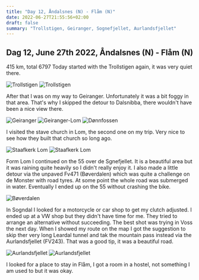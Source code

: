 ```yaml
---
title: "Day 12, Åndalsnes (N) - Flåm (N)"
date: 2022-06-27T21:55:56+02:00
draft: false
summary: "Trollstigen, Geiranger, Sognefjellet, Aurlandsfjellet"
---
```

## Dag 12, June 27th 2022, Åndalsnes (N) - Flåm (N)
415 km, total 6797
Today started with the Trollstigen again, it was very quiet there.

![Trollstigen](/images/noordkaap2022-06-27-01-trollstigen-r.jpg "Trollstigen")
![Trollstigen](/images/noordkaap2022-06-27-02-trollstigen-r.jpg "Trollstigen")

After that I was on my way to Geiranger. Unfortunately it was a bit foggy in that area. That's
why I skipped the detour to Dalsnibba, there wouldn't have been a nice view there.

![Geiranger](/images/noordkaap2022-06-27-03-geiranger-r.jpg "Geiranger")
![Geiranger-Lom](/images/noordkaap2022-06-27-04-fv63-r.jpg "Geiranger-Lom")
![Dønnfossen](/images/noordkaap2022-06-27-05-donnfossen-r.jpg "Dønnfossen")

I visited the stave church in Lom, the second one on my trip. Very nice to see how they built
that church so long ago.

![Staafkerk Lom](/images/noordkaap2022-06-27-06-staafkerk-lom-r.jpg "Staafkerk Lom")
![Staafkerk Lom](/images/noordkaap2022-06-27-07-staafkerk-lom-r.jpg "Staafkerk Lom")

Form Lom I continued on the 55 over de Sgnefjellet. It is a beautiful area but it was raining quite
heavily so I didn't really enjoy it. I also made a little detour via the unpaved Fv471 (Bøverdalen) which
was quite a challenge on de Monster with road tyres. At some point the whole road was submerged in
water. Eventually I ended up on the 55 without crashing the bike.

![Bøverdalen](/images/noordkaap2022-06-27-08-boverdalen-r.jpg "Bøverdalen")

In Sogndal I looked for a motorcycle or car shop to get my clutch adjusted. I ended up at a VW shop
but they didn't have time for me. They tried to arrange an alternative without succeeding. The best
shot was trying in Voss the next day. When I showed my route on the map I got the suggestion to skip ther
very long Leardal tunnel and tak the mountain pass instead via the Aurlandsfjellet (FV243). That was a
good tip, it was a beautiful road.

![Aurlandsfjellet](/images/noordkaap2022-06-27-09-aurlandsfjellet-r.jpg "Aurlandsfjellet")
![Aurlandsfjellet](/images/noordkaap2022-06-27-10-aurlandsfjellet-r.jpg "Aurlandsfjellet")

I looked for a place to stay in Flåm, I got a room in a hostel, not something I am used to but it was okay.
